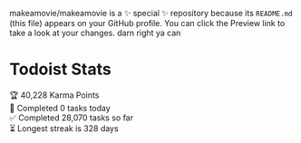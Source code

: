 makeamovie/makeamovie is a ✨ special ✨ repository because its `README.md` (this file) appears on your GitHub profile.
You can click the Preview link to take a look at your changes. darn right ya can

# Todoist Stats

<!-- TODO-IST:START -->
🏆  40,228 Karma Points           
🌸  Completed 0 tasks today           
✅  Completed 28,070 tasks so far           
⏳  Longest streak is 328 days
<!-- TODO-IST:END -->